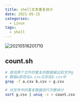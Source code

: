 ```yaml
---
title: shell文本重复统计
date: 2021-05-15
categories:
  - Linux
tags:
  - shell
---
```



![20210516201710](https://cdn.jsdelivr.net/gh/qbmzc/images/md/20210516201710.jpg)

<!-- more -->

## count.sh

```bash
# 查找两个文件的重复的数据输出到文件g
# 数据a即存在a.csv又存在b.csv中
grep -f a.csv b.csv > g.csv

# 对文件中的重复数据进行次数统计
sort g.csv | uniq -c > count.csv
```
